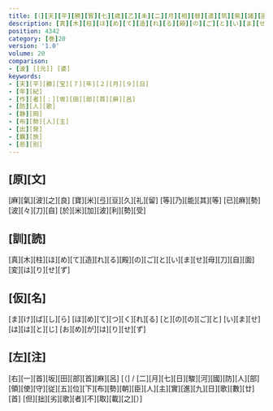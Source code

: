 ```yaml
---
title: [（][天][平][勝][寳][七][歳][乙][未][二][月][相][替][遣][筑][紫][諸][國][防][人][等][歌][）]
description: [真][木][柱][ほ][め][て][造][れ][る][殿][の][ご][と][い][ま][せ][母][刀][自][面][変][は][り][せ][ず]
position: 4342
category: [巻]20
version: '1.0'
volume: 20
comparison:
- [波] [[元]] [婆]
keywords:
- [天][平][勝][宝][７][年][２][月][９][日]
- [年][紀]
- [作][者][：][坂][田][部][首][麻][呂]
- [防][人][歌]
- [静][岡]
- [布][勢][人][主]
- [出][発]
- [羈][旅]
- [悲][別]
---
```


## [原][文]

[麻][氣][波][之][良] [寶][米][弖][豆][久][礼][留] [等][乃][能][其][等] [已][麻][勢][波][々][刀][自] [於][米][加][波][利][勢][受]

## [訓][読]

[真][木][柱][ほ][め][て][造][れ][る][殿][の][ご][と][い][ま][せ][母][刀][自][面][変][は][り][せ][ず]

## [仮][名]

[ま][け][ば][し][ら] [ほ][め][て][つ][く][れ][る] [と][の][の][ご][と] [い][ま][せ][は][は][と][じ] [お][め][が][は][り][せ][ず]

## [左][注]

[右][一][首][坂][田][部][首][麻][呂] [（] / [二][月][七][日][駿][河][國][防][人][部][領][使][守][従][五][位][下][布][勢][朝][臣][人][主][實][進][九][日][歌][數][廿][首] [但][拙][劣][歌][者][不][取][載][之][）]

